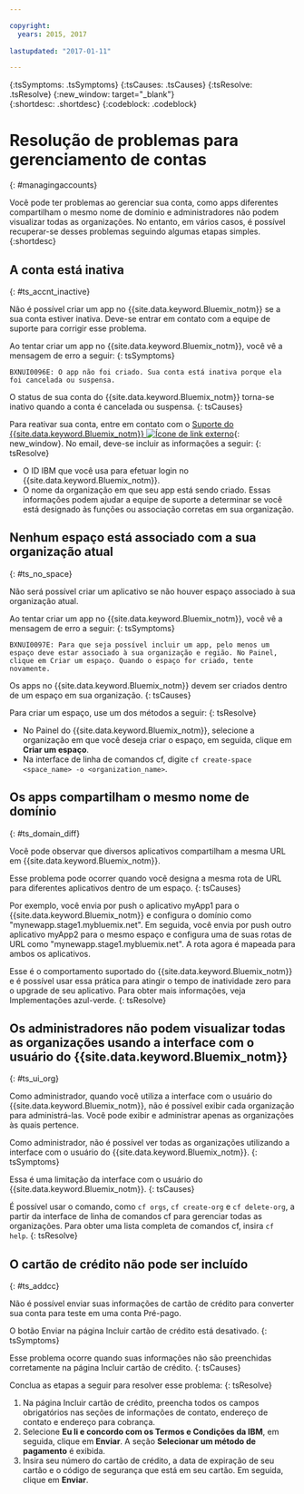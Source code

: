 ```yaml
---

copyright:
  years: 2015, 2017
  
lastupdated: "2017-01-11"

---
```


{:tsSymptoms: .tsSymptoms} 
{:tsCauses: .tsCauses} 
{:tsResolve: .tsResolve} 
{:new_window: target="_blank"}  
{:shortdesc: .shortdesc}
{:codeblock: .codeblock} 





# Resolução de problemas para gerenciamento de contas
{: #managingaccounts}


Você pode ter problemas ao gerenciar sua conta, como apps diferentes compartilham o mesmo nome de domínio e administradores não podem visualizar todas as organizações. No entanto, em vários casos, é possível recuperar-se desses
problemas seguindo algumas etapas simples.
{:shortdesc}


## A conta está inativa
{: #ts_accnt_inactive}

Não é possível criar um app no {{site.data.keyword.Bluemix_notm}} se a sua conta estiver inativa. Deve-se entrar em contato com a equipe de suporte para corrigir esse problema.



Ao tentar criar um app no {{site.data.keyword.Bluemix_notm}}, você vê a mensagem de erro a seguir:
{: tsSymptoms} 

`BXNUI0096E: O app não foi criado. Sua conta está inativa porque ela foi cancelada
ou suspensa.`


O status de sua conta do {{site.data.keyword.Bluemix_notm}} torna-se inativo quando a conta é cancelada ou suspensa.
{: tsCauses}

 

Para reativar sua conta, entre em contato com o [Suporte do {{site.data.keyword.Bluemix_notm}} ![Ícone de link externo](../icons/launch-glyph.svg)](http://ibm.biz/bluemixsupport.com){: new_window}. No email, deve-se incluir as informações a seguir:
{: tsResolve}

  * O ID IBM que você usa para efetuar login no {{site.data.keyword.Bluemix_notm}}.
  * O nome da organização em que seu app está sendo criado. Essas informações podem ajudar a equipe de suporte a determinar se você está designado às funções ou associação corretas em sua organização.



## Nenhum espaço está associado com a sua organização atual
{: #ts_no_space}

Não será possível criar um aplicativo se não houver espaço
associado à sua organização atual.



Ao tentar criar um app no {{site.data.keyword.Bluemix_notm}}, você vê a mensagem de erro a seguir:
{: tsSymptoms} 


`BXNUI0097E: Para que seja possível incluir um app, pelo menos um espaço deve estar associado à sua organização e região. No Painel, clique em Criar um espaço. Quando o espaço for criado, tente novamente. `



Os apps no {{site.data.keyword.Bluemix_notm}} devem ser criados dentro de um espaço em sua organização.
{: tsCauses} 

 

Para criar um espaço, use um dos métodos a seguir: 
{: tsResolve}
 
  * No Painel do {{site.data.keyword.Bluemix_notm}}, selecione a organização em que você deseja criar o espaço, em seguida, clique em **Criar um espaço**.
  * Na interface de linha de comandos cf, digite `cf create-space <space_name> -o <organization_name>`.
  
  
  
  
## Os apps compartilham o mesmo nome de domínio
{: #ts_domain_diff}

Você pode observar que diversos aplicativos compartilham a mesma
URL em {{site.data.keyword.Bluemix_notm}}.

 

Esse problema pode ocorrer quando você designa a mesma
rota de URL para diferentes aplicativos dentro de um espaço.
{: tsCauses}

Por exemplo, você envia por push o aplicativo myApp1 para o {{site.data.keyword.Bluemix_notm}} e configura o domínio como "mynewapp.stage1.mybluemix.net". Em seguida, você envia por push outro aplicativo myApp2 para o mesmo espaço e configura uma de suas rotas de URL como "mynewapp.stage1.mybluemix.net". A rota agora é mapeada para ambos os aplicativos.

 

Esse é o comportamento suportado do {{site.data.keyword.Bluemix_notm}} e
é possível usar essa prática para atingir o tempo de inatividade zero para o upgrade de seu
aplicativo. Para obter mais informações, veja Implementações azul-verde.
{: tsResolve}
  
	
	
<!-- begin STAGING ONLY --> 
	
	
## Os administradores não podem visualizar todas as organizações usando a interface com o usuário do {{site.data.keyword.Bluemix_notm}}
{: #ts_ui_org}

Como administrador, quando você utiliza a interface com o usuário do
{{site.data.keyword.Bluemix_notm}}, não é possível exibir cada organização para
administrá-las. Você pode exibir e administrar apenas as organizações às quais pertence.

 

Como administrador, não é possível ver todas as organizações utilizando a interface com o usuário do {{site.data.keyword.Bluemix_notm}}.
{: tsSymptoms}

 

Essa é uma limitação da interface com o usuário do {{site.data.keyword.Bluemix_notm}}.
{: tsCauses}

 

É possível usar o comando, como `cf orgs`, `cf
create-org` e `cf delete-org`, a partir da interface de linha
de comandos cf para gerenciar todas as organizações. Para obter uma lista completa de
comandos cf, insira `cf help`.
{: tsResolve}
	
<!-- end STAGING ONLY -->




## O cartão de crédito não pode ser incluído
{: #ts_addcc}

Não é possível enviar suas informações de cartão de crédito para converter
sua conta para teste em uma conta Pré-pago.

 

O botão Enviar na página Incluir cartão de crédito está desativado.
{: tsSymptoms}

 

Esse problema ocorre quando suas informações não são preenchidas corretamente na página Incluir cartão de crédito.
{: tsCauses}

 

Conclua as etapas a seguir para resolver esse problema:
{: tsResolve}

  1. Na página Incluir cartão de crédito, preencha todos os campos obrigatórios nas seções de informações de contato, endereço de contato e endereço para cobrança.
  2. Selecione **Eu li e concordo com os Termos e Condições da IBM**,
em seguida, clique em **Enviar**. A seção **Selecionar um método de pagamento** é exibida.
  3. Insira seu número do cartão de crédito, a data de expiração de seu cartão
e o código de segurança que está em seu cartão. Em seguida,
clique em **Enviar**.


